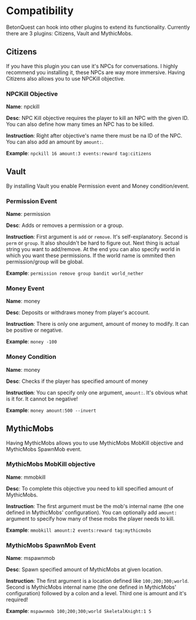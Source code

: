 # Compatibility

BetonQuest can hook into other plugins to extend its functionality. Currently there are 3 plugins: Citizens, Vault and MythicMobs.

## Citizens

If you have this plugin you can use it's NPCs for conversations. I highly recommend you installing it, these NPCs are way more immersive. Having Citizens also allows you to use NPCKill objective.

### NPCKill Objective

**Name**: npckill

**Desc**: NPC Kill objective requires the player to kill an NPC with the given ID. You can also define how many times an NPC has to be killed.

**Instruction**: Right after objective's name there must be na ID of the NPC. You can also add an amount by `amount:`.

**Example**: `npckill 16 amount:3 events:reward tag:citizens`

## Vault

By installing Vault you enable Permission event and Money condition/event.

### Permission Event

**Name**: permission

**Desc**: Adds or removes a permission or a group.

**Instruction**: First argument is `add` or `remove`. It's self-explanatory. Second is `perm` or `group`. It also shouldn't be hard to figure out. Next thing is actual string you want to add/remove. At the end you can also specify world in which you want these permissions. If the world name is ommited then permission/group will be global.

**Example**: `permission remove group bandit world_nether`

### Money Event

**Name**: money

**Desc**: Deposits or withdraws money from player's account.

**Instruction**: There is only one argument, amount of money to modify. It can be positive or negative.

**Example**: `money -100`

### Money Condition

**Name**: money

**Desc**: Checks if the player has specified amount of money

**Instruction**: You can specify only one argument, `amount:`. It's obvious what is it for. It cannot be negative!

**Example**: `money amount:500 --invert`

## MythicMobs

Having MythicMobs allows you to use MythicMobs MobKill objective and MythicMobs SpawnMob event.

### MythicMobs MobKill objective

**Name**: mmobkill

**Desc**: To complete this objective you need to kill specified amount of MythicMobs.

**Instruction**: The first argument must be the mob's internal name (the one defined in MythicMobs' configuration). You can optionally add `amount:` argument to specify how many of these mobs the player needs to kill.

**Example**: `mmobkill amount:2 events:reward tag:mythicmobs`

### MythicMobs SpawnMob Event

**Name**: mspawnmob

**Desc**: Spawn specified amount of MythicMobs at given location.

**Instruction**: The first argument is a location defined like `100;200;300;world`. Second is MythicMobs internal name (the one defined in MythicMobs' configuration) followed by a colon and a level. Third one is amount and it's required!

**Example**: `mspawnmob 100;200;300;world SkeletalKnight:1 5`